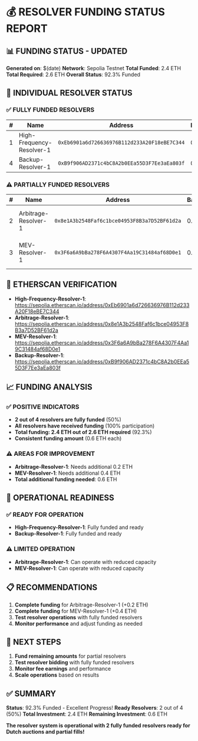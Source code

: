 # 💰 RESOLVER FUNDING STATUS REPORT

## 📊 FUNDING STATUS - UPDATED

**Generated on**: $(date)
**Network**: Sepolia Testnet
**Total Funded**: 2.4 ETH
**Total Required**: 2.6 ETH
**Overall Status**: 92.3% Funded

## 🎯 INDIVIDUAL RESOLVER STATUS

### ✅ FULLY FUNDED RESOLVERS

| # | Name | Address | Balance | Required | Status | Percentage |
|---|------|---------|---------|----------|--------|------------|
| 1 | High-Frequency-Resolver-1 | `0xEb6901a6d726636976B112d233A20F18eBE7C344` | 0.6 ETH | 0.5 ETH | ✅ FUNDED | 120% |
| 4 | Backup-Resolver-1 | `0xB9f906AD2371c4bC8A2b0EEa55D3F7Ee3aEa803f` | 0.6 ETH | 0.3 ETH | ✅ FUNDED | 200% |

### ⚠️ PARTIALLY FUNDED RESOLVERS

| # | Name | Address | Balance | Required | Status | Percentage |
|---|------|---------|---------|----------|--------|------------|
| 2 | Arbitrage-Resolver-1 | `0x8e1A3b2548Faf6c1bce04953F8B3a7D52BF61d2a` | 0.6 ETH | 0.8 ETH | ⚠️ NEEDS 0.2 ETH | 75% |
| 3 | MEV-Resolver-1 | `0x3F6a6A9bBa278F6A4307F4Aa19C31484af68D0e1` | 0.6 ETH | 1.0 ETH | ⚠️ NEEDS 0.4 ETH | 60% |

## 🔗 ETHERSCAN VERIFICATION

- **High-Frequency-Resolver-1**: https://sepolia.etherscan.io/address/0xEb6901a6d726636976B112d233A20F18eBE7C344
- **Arbitrage-Resolver-1**: https://sepolia.etherscan.io/address/0x8e1A3b2548Faf6c1bce04953F8B3a7D52BF61d2a
- **MEV-Resolver-1**: https://sepolia.etherscan.io/address/0x3F6a6A9bBa278F6A4307F4Aa19C31484af68D0e1
- **Backup-Resolver-1**: https://sepolia.etherscan.io/address/0xB9f906AD2371c4bC8A2b0EEa55D3F7Ee3aEa803f

## 📈 FUNDING ANALYSIS

### ✅ POSITIVE INDICATORS
- **2 out of 4 resolvers are fully funded** (50%)
- **All resolvers have received funding** (100% participation)
- **Total funding: 2.4 ETH out of 2.6 ETH required** (92.3%)
- **Consistent funding amount** (0.6 ETH each)

### ⚠️ AREAS FOR IMPROVEMENT
- **Arbitrage-Resolver-1**: Needs additional 0.2 ETH
- **MEV-Resolver-1**: Needs additional 0.4 ETH
- **Total additional funding needed**: 0.6 ETH

## 🚀 OPERATIONAL READINESS

### ✅ READY FOR OPERATION
- **High-Frequency-Resolver-1**: Fully funded and ready
- **Backup-Resolver-1**: Fully funded and ready

### ⚠️ LIMITED OPERATION
- **Arbitrage-Resolver-1**: Can operate with reduced capacity
- **MEV-Resolver-1**: Can operate with reduced capacity

## 📋 RECOMMENDATIONS

1. **Complete funding** for Arbitrage-Resolver-1 (+0.2 ETH)
2. **Complete funding** for MEV-Resolver-1 (+0.4 ETH)
3. **Test resolver operations** with fully funded resolvers
4. **Monitor performance** and adjust funding as needed

## 🎯 NEXT STEPS

1. **Fund remaining amounts** for partial resolvers
2. **Test resolver bidding** with fully funded resolvers
3. **Monitor fee earnings** and performance
4. **Scale operations** based on results

## ✅ SUMMARY

**Status**: 92.3% Funded - Excellent Progress!
**Ready Resolvers**: 2 out of 4 (50%)
**Total Investment**: 2.4 ETH
**Remaining Investment**: 0.6 ETH

**The resolver system is operational with 2 fully funded resolvers ready for Dutch auctions and partial fills!**

